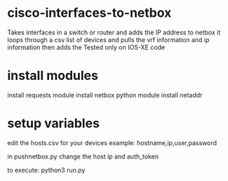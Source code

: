 # cisco-interfaces-to-netbox
Takes interfaces in a switch or router and adds the IP address to netbox
it loops through a csv list of devices and pulls the vrf information and ip information
then adds the 
Tested only on IOS-XE code

# install modules
install requests module
install netbox python module
install netaddr

# setup variables
edit the hosts.csv for your devices
example: hostname,ip,user,password

in pushnetbox.py change the host ip and auth_token

to execute:
python3 run.py

